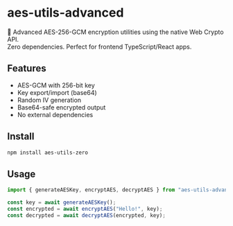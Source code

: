 # aes-utils-advanced

🔐 Advanced AES-256-GCM encryption utilities using the native Web Crypto API.  
Zero dependencies. Perfect for frontend TypeScript/React apps.

## Features

- AES-GCM with 256-bit key
- Key export/import (base64)
- Random IV generation
- Base64-safe encrypted output
- No external dependencies

## Install

```bash
npm install aes-utils-zero
```

## Usage

```ts
import { generateAESKey, encryptAES, decryptAES } from "aes-utils-advanced";

const key = await generateAESKey();
const encrypted = await encryptAES("Hello!", key);
const decrypted = await decryptAES(encrypted, key);
```
